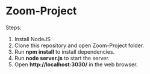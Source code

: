 # Zoom-Project

Steps:
1. Install NodeJS
2. Clone this repository and open Zoom-Project folder. 
3. Run **npm install** to install dependencies.
4. Run **node server.js** to start the server.
5. Open **http://localhost:3030/** in the web browser.
